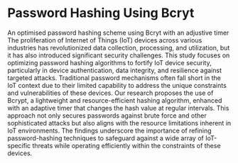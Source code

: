 # Password Hashing Using Bcryt
An optimised password hashing scheme using Bcryt with an adjustive timer
The proliferation of Internet of Things (IoT) devices across various industries has revolutionized data collection, processing, and utilization, but it has also introduced significant security challenges. This study focuses on optimizing password hashing algorithms to fortify IoT device security, particularly in device authentication, data integrity, and resilience against targeted attacks. Traditional password mechanisms often fall short in the IoT context due to their limited capability to address the unique constraints and vulnerabilities of these devices. Our research proposes the use of Bcrypt, a lightweight and resource-efficient hashing algorithm, enhanced with an adaptive timer that changes the hash value at regular intervals. This approach not only secures passwords against brute force and other sophisticated attacks but also aligns with the resource limitations inherent in IoT environments. The findings underscore the importance of refining password-hashing techniques to safeguard against a wide array of IoT-specific threats while operating efficiently within the constraints of these devices.

